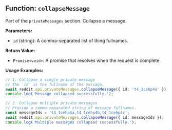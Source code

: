 ## Function: `collapseMessage`

Part of the `privateMessages` section. Collapse a message.

**Parameters:**

- `id` (string): A comma-separated list of thing fullnames.

**Return Value:**

- `Promise<void>`: A promise that resolves when the request is complete.

**Usage Examples:**

```typescript
// 1. Collapse a single private message
// The `id` is the fullname of the message.
await reddit.api.privateMessages.collapseMessage({ id: 't4_1cehp4a' });
console.log('Message collapsed successfully.');
```

```typescript
// 2. Collapse multiple private messages
// Provide a comma-separated string of message fullnames.
const messageIds = 't4_1cehp4a,t4_1cehp4b,t4_1cehp4c';
await reddit.api.privateMessages.collapseMessage({ id: messageIds });
console.log('Multiple messages collapsed successfully.');
```
